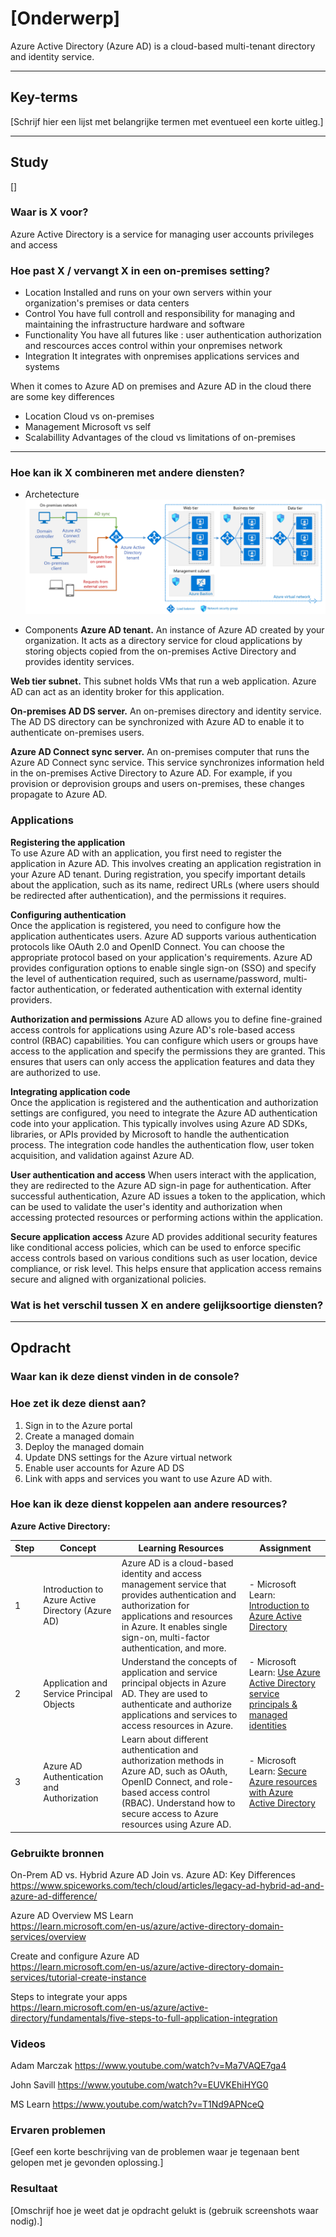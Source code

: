 # [Onderwerp]
Azure Active Directory (Azure AD) is a cloud-based multi-tenant directory and identity service.


---

## Key-terms
[Schrijf hier een lijst met belangrijke termen met eventueel een korte uitleg.]

---

## Study
[]
### Waar is X voor?
Azure Active Directory is a service for managing user accounts privileges and access
### Hoe past X / vervangt X in een on-premises setting?
- Location
Installed and runs on your own servers within your organization's premises or data centers
- Control
You have full controll and responsibility for managing and maintaining the infrastructure hardware and software
- Functionality
You have all futures like : user authentication authorization and rescources acces control within your onpremises network
- Integration
It integrates with onpremises applications services and systems

When it comes to Azure AD on premises and Azure AD in the cloud there are some key differences
- Location
Cloud vs on-premises 
- Management
Microsoft vs self
- Scalabillity
Advantages of the cloud vs limitations of on-premises

---
### Hoe kan ik X combineren met andere diensten?
- Archetecture
![Local vs Cloud](../00_includes/AZ-13/azure-ad.png)

- Components
**Azure AD tenant.** An instance of Azure AD created by your organization. It acts as a directory service for cloud applications by storing objects copied from the on-premises Active Directory and provides identity services.

**Web tier subnet.** This subnet holds VMs that run a web application. Azure AD can act as an identity broker for this application.

**On-premises AD DS server.** An on-premises directory and identity service. The AD DS directory can be synchronized with Azure AD to enable it to authenticate on-premises users.

**Azure AD Connect sync server.** An on-premises computer that runs the Azure AD Connect sync service. This service synchronizes information held in the on-premises Active Directory to Azure AD. For example, if you provision or deprovision groups and users on-premises, these changes propagate to Azure AD.

### Applications

**Registering the application**  
    To use Azure AD with an application, you first need to register the application in Azure AD. This involves creating an application registration in your Azure AD tenant. During registration, you specify important details about the application, such as its name, redirect URLs (where users should be redirected after authentication), and the permissions it requires.

**Configuring authentication**  
    Once the application is registered, you need to configure how the application authenticates users. Azure AD supports various authentication protocols like OAuth 2.0 and OpenID Connect. You can choose the appropriate protocol based on your application's requirements. Azure AD provides configuration options to enable single sign-on (SSO) and specify the level of authentication required, such as username/password, multi-factor authentication, or federated authentication with external identity providers.

**Authorization and permissions**
    Azure AD allows you to define fine-grained access controls for applications using Azure AD's role-based access control (RBAC) capabilities. You can configure which users or groups have access to the application and specify the permissions they are granted. This ensures that users can only access the application features and data they are authorized to use.

**Integrating application code**  
    Once the application is registered and the authentication and authorization settings are configured, you need to integrate the Azure AD authentication code into your application. This typically involves using Azure AD SDKs, libraries, or APIs provided by Microsoft to handle the authentication process. The integration code handles the authentication flow, user token acquisition, and validation against Azure AD.

**User authentication and access**
    When users interact with the application, they are redirected to the Azure AD sign-in page for authentication. After successful authentication, Azure AD issues a token to the application, which can be used to validate the user's identity and authorization when accessing protected resources or performing actions within the application.

**Secure application access**
    Azure AD provides additional security features like conditional access policies, which can be used to enforce specific access controls based on various conditions such as user location, device compliance, or risk level. This helps ensure that application access remains secure and aligned with organizational policies.

### Wat is het verschil tussen X en andere gelijksoortige diensten?

---

## Opdracht

### Waar kan ik deze dienst vinden in de console?

### Hoe zet ik deze dienst aan?
1. Sign in to the Azure portal
2. Create a managed domain
3. Deploy the managed domain
4. Update DNS settings for the Azure virtual network
5. Enable user accounts for Azure AD DS
6. Link with apps and services you want to use Azure AD with.

### Hoe kan ik deze dienst koppelen aan andere resources?

**Azure Active Directory:**

| Step | Concept | Learning Resources | Assignment |
|------|---------|--------------------|------------|
| 1    | Introduction to Azure Active Directory (Azure AD) | Azure AD is a cloud-based identity and access management service that provides authentication and authorization for applications and resources in Azure. It enables single sign-on, multi-factor authentication, and more. | - Microsoft Learn: [Introduction to Azure Active Directory](https://docs.microsoft.com/en-us/learn/modules/intro-to-azure-ad/) | Set up Azure AD and create a user account. Explore different authentication methods, such as password-based, MFA, or Azure AD B2B guest user. |
| 2    | Application and Service Principal Objects | Understand the concepts of application and service principal objects in Azure AD. They are used to authenticate and authorize applications and services to access resources in Azure. | - Microsoft Learn: [Use Azure Active Directory service principals & managed identities](https://learn.microsoft.com/en-us/azure/devops/integrate/get-started/authentication/service-principal-managed-identity?view=azure-devops) | Register an application in Azure AD and configure its permissions. Create a service principal and assign it appropriate roles and permissions. |
| 3    | Azure AD Authentication and Authorization | Learn about different authentication and authorization methods in Azure AD, such as OAuth, OpenID Connect, and role-based access control (RBAC). Understand how to secure access to Azure resources using Azure AD. | - Microsoft Learn: [Secure Azure resources with Azure Active Directory](https://docs.microsoft.com/en-us/learn/modules/secure-azure-resources-with-azure-ad/) | Configure RBAC roles for Azure resources and assign them to users or groups in Azure AD. Implement Azure AD-based authentication for an application or API. |



### Gebruikte bronnen
On-Prem AD vs. Hybrid Azure AD Join vs. Azure AD: Key Differences  
https://www.spiceworks.com/tech/cloud/articles/legacy-ad-hybrid-ad-and-azure-ad-difference/

Azure AD Overview MS Learn  
https://learn.microsoft.com/en-us/azure/active-directory-domain-services/overview

Create and configure Azure AD  
https://learn.microsoft.com/en-us/azure/active-directory-domain-services/tutorial-create-instance

Steps to integrate your apps  
https://learn.microsoft.com/en-us/azure/active-directory/fundamentals/five-steps-to-full-application-integration


### Videos
Adam Marczak
https://www.youtube.com/watch?v=Ma7VAQE7ga4

John Savill
https://www.youtube.com/watch?v=EUVKEhiHYG0

MS Learn
https://www.youtube.com/watch?v=T1Nd9APNceQ



### Ervaren problemen
[Geef een korte beschrijving van de problemen waar je tegenaan bent gelopen met je gevonden oplossing.]

### Resultaat
[Omschrijf hoe je weet dat je opdracht gelukt is (gebruik screenshots waar nodig).]

